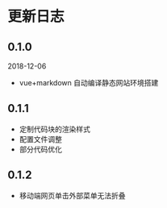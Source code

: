 # 更新日志

## 0.1.0

2018-12-06

- vue+markdown 自动编译静态网站环境搭建

## 0.1.1

- 定制代码块的渲染样式
- 配置文件调整
- 部分代码优化

## 0.1.2

- 移动端网页单击外部菜单无法折叠
